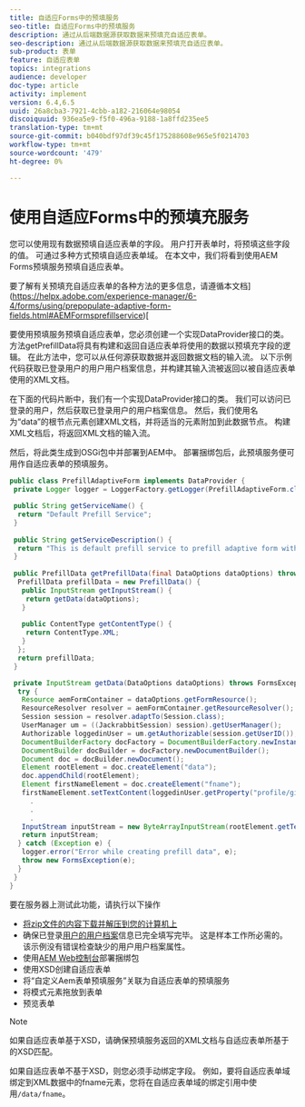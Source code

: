 ```yaml
---
title: 自适应Forms中的预填服务
seo-title: 自适应Forms中的预填服务
description: 通过从后端数据源获取数据来预填充自适应表单。
seo-description: 通过从后端数据源获取数据来预填充自适应表单。
sub-product: 表单
feature: 自适应表单
topics: integrations
audience: developer
doc-type: article
activity: implement
version: 6.4,6.5
uuid: 26a8cba3-7921-4cbb-a182-216064e98054
discoiquuid: 936ea5e9-f5f0-496a-9188-1a8ffd235ee5
translation-type: tm+mt
source-git-commit: b040bdf97df39c45f175288608e965e5f0214703
workflow-type: tm+mt
source-wordcount: '479'
ht-degree: 0%

---
```



# 使用自适应Forms中的预填充服务

您可以使用现有数据预填自适应表单的字段。 用户打开表单时，将预填这些字段的值。 可通过多种方式预填自适应表单域。 在本文中，我们将看到使用AEM Forms预填服务预填自适应表单。

要了解有关预填充自适应表单的各种方法的更多信息，请遵循本文档](https://helpx.adobe.com/experience-manager/6-4/forms/using/prepopulate-adaptive-form-fields.html#AEMFormsprefillservice)[

要使用预填服务预填自适应表单，您必须创建一个实现DataProvider接口的类。 方法getPrefillData将具有构建和返回自适应表单将使用的数据以预填充字段的逻辑。 在此方法中，您可以从任何源获取数据并返回数据文档的输入流。 以下示例代码获取已登录用户的用户用户档案信息，并构建其输入流被返回以被自适应表单使用的XML文档。

在下面的代码片断中，我们有一个实现DataProvider接口的类。 我们可以访问已登录的用户，然后获取已登录用户的用户档案信息。 然后，我们使用名为“data”的根节点元素创建XML文档，并将适当的元素附加到此数据节点。 构建XML文档后，将返回XML文档的输入流。

然后，将此类生成到OSGi包中并部署到AEM中。 部署捆绑包后，此预填服务便可用作自适应表单的预填服务。

```java
public class PrefillAdaptiveForm implements DataProvider {
 private Logger logger = LoggerFactory.getLogger(PrefillAdaptiveForm.class);

 public String getServiceName() {
  return "Default Prefill Service";
 }
 
 public String getServiceDescription() {
  return "This is default prefill service to prefill adaptive form with user data";
 }
 
 public PrefillData getPrefillData(final DataOptions dataOptions) throws FormsException {
  PrefillData prefillData = new PrefillData() {
   public InputStream getInputStream() {
    return getData(dataOptions);
   }
   
   public ContentType getContentType() {
    return ContentType.XML;
   }
  };
  return prefillData;
 }

 private InputStream getData(DataOptions dataOptions) throws FormsException {  
  try {
   Resource aemFormContainer = dataOptions.getFormResource();
   ResourceResolver resolver = aemFormContainer.getResourceResolver();
   Session session = resolver.adaptTo(Session.class);
   UserManager um = ((JackrabbitSession) session).getUserManager();
   Authorizable loggedinUser = um.getAuthorizable(session.getUserID());
   DocumentBuilderFactory docFactory = DocumentBuilderFactory.newInstance();
   DocumentBuilder docBuilder = docFactory.newDocumentBuilder();
   Document doc = docBuilder.newDocument();
   Element rootElement = doc.createElement("data");
   doc.appendChild(rootElement);
   Element firstNameElement = doc.createElement("fname");
   firstNameElement.setTextContent(loggedinUser.getProperty("profile/givenName")[0].getString());
     .
     .
     .
   InputStream inputStream = new ByteArrayInputStream(rootElement.getTextContent().getBytes());
   return inputStream;
  } catch (Exception e) {
   logger.error("Error while creating prefill data", e);
   throw new FormsException(e);
  }
 }
}
```

要在服务器上测试此功能，请执行以下操作

* [将zip文件的内容下载并解压到您的计算机上](assets/prefillservice.zip)
* 确保已登录[用户的用户档案](http://localhost:4502/libs/granite/security/content/useradmin)信息已完全填写完毕。 这是样本工作所必需的。 该示例没有错误检查缺少的用户用户档案属性。
* 使用[AEM Web控制台](http://localhost:4502/system/console/bundles)部署捆绑包
* 使用XSD创建自适应表单
* 将“自定义Aem表单预填服务”关联为自适应表单的预填服务
* 将模式元素拖放到表单
* 预览表单

>[!NOTE]
>
>如果自适应表单基于XSD，请确保预填服务返回的XML文档与自适应表单所基于的XSD匹配。
>
>如果自适应表单不基于XSD，则您必须手动绑定字段。 例如，要将自适应表单域绑定到XML数据中的fname元素，您将在自适应表单域的绑定引用中使用`/data/fname`。

